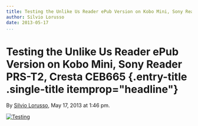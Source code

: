 ```yaml
---
title: Testing the Unlike Us Reader ePub Version on Kobo Mini, Sony Reader PRS-T2, Cresta CEB665
author: Silvio Lorusso
date: 2013-05-17
...
```


# Testing the Unlike Us Reader ePub Version on Kobo Mini, Sony Reader PRS-T2, Cresta CEB665 {.entry-title .single-title itemprop="headline"}

By [Silvio
Lorusso](http://networkcultures.org/digitalpublishing/author/silviolorusso/ "Posts by Silvio Lorusso"),
May 17, 2013 at 1:46 pm.

[![Testing](imgs/all.jpg)]()
